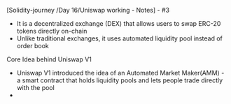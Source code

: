 
[Solidity-journey /Day 16/Uniswap working - Notes] -  #3

- It is a decentralized exchange (DEX) that allows users to swap ERC-20 tokens directly on-chain 
- Unlike traditional exchanges, it uses automated liquidity pool instead of order book 



Core Idea behind Uniswap V1 

- Uniswap V1 introduced the idea of an Automated Market Maker(AMM) - a smart contract that holds liquidity pools and lets people trade directly with the pool 
- 
